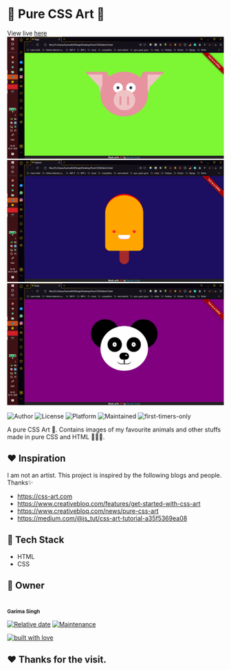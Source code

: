
# 👣 Pure CSS Art 👩

View live [here](cssart.surge.sh)
<img src="Screenshot (511).png" width="600">
<img src="Screenshot (512).png" width="600">
<img src="Screenshot (513).png" width="600">


![Author](https://img.shields.io/badge/author-garimasingh128-orange)
![License](https://img.shields.io/badge/license-MIT-brightgreen)
![Platform](https://img.shields.io/badge/platform-Visual%20Studio%20Code-blue)
![Maintained](https://img.shields.io/maintenance/yes/2020)
![first-timers-only](https://img.shields.io/badge/first--timers--only-friendly-tomato.svg?style=flat&logo=git)

A pure CSS Art 🔎. Contains images of my favourite animals and other stuffs made in pure CSS and HTML 👨‍💻👩‍. 


## ❤️ Inspiration

I am not an artist. This project is inspired by the following blogs and people. Thanks✨
- https://css-art.com
- https://www.creativebloq.com/features/get-started-with-css-art
- https://www.creativebloq.com/news/pure-css-art
- https://medium.com/@js_tut/css-art-tutorial-a35f5369ea08
    
## 🔆 Tech Stack
-  HTML
-  CSS

## 👬 Owner

<a href="https://github.com/garimasingh128"><img src="https://avatars3.githubusercontent.com/u/44302373?s=460&u=efaafa72f4d83d40b66fc68258d14cebbf1d7de0&v=4" width="100px;" alt=""/><br /><sub><b>Garima Singh</b></sub></a><br />

[![Relative date](https://img.shields.io/date/1577392258?color=important&label=started&logo=github)](https://github.com/garimasingh128/) [![Maintenance](https://img.shields.io/maintenance/yes/2020?color=green&logo=github)](https://github.com/garimasingh128/)

[![built with love](https://forthebadge.com/images/badges/built-with-love.svg)](https://github.com/garimasingh128/)

## ❤️ Thanks for the visit.
